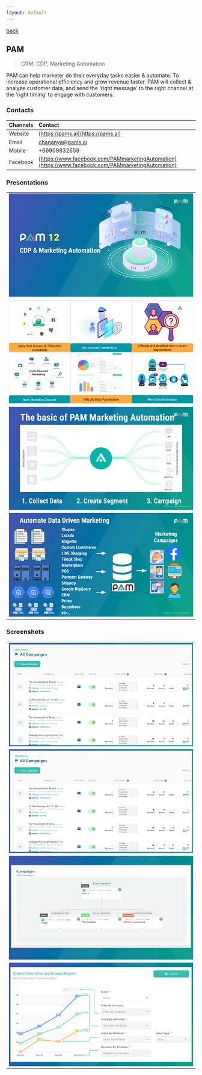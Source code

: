 ```yaml
---
layout: default
---
```


[back](./)

## PAM

> CRM, CDP, Marketing Automation

PAM can help marketer do their everyday tasks easier & automate. To increase operational efficiency and grow revenue faster. PAM will collect & analyze customer data, and send the ‘right message’ to the right channel at the ‘right timing’ to engage with customers.


### Contacts

| Channels        | Contact |
|:----------------|:------------------------------------|
| Website |[https://pams.ai](https://pams.ai)|
| Email |chananya@pams.ai|
| Mobile |+66909832659|
| Facebook |[https://www.facebook.com/PAMmarketingAutomation](https://www.facebook.com/PAMmarketingAutomation)|

### Presentations

<table>
<tr>
<td><img src="assets/img/pam/presents-slides-00-60144.png"></td></tr>
<tr>
<td><img src="assets/img/pam/presents-slides-01-69958.png"></td></tr>
<tr>
<td><img src="assets/img/pam/presents-slides-02-82720.png"></td></tr>
<tr>
<td><img src="assets/img/pam/presents-slides-03-38346.png"></td></tr>
</table>

### Screenshots

<table>
<tr>
<td><img src="assets/img/pam/screens-slides-00-50642.png"></td></tr>
<tr>
<td><img src="assets/img/pam/screens-slides-01-73532.png"></td></tr>
<tr>
<td><img src="assets/img/pam/screens-slides-02-97752.png"></td></tr>
<tr>
<td><img src="assets/img/pam/screens-slides-03-78250.png"></td></tr>
</table>
